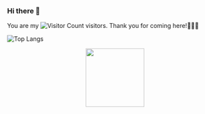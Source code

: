 ### Hi there 👋

You are my ![Visitor Count](https://profile-counter.glitch.me/Witchcraft-Jasper/count.svg) visitors. Thank you for coming here!🥳🥳🥳

![Top Langs](https://github-readme-stats.vercel.app/api/top-langs/?username=Witchcraft-Jasper&layout=compact&theme=tokyonight)

<div align="center"> <img height="137px" src="https://github-readme-stats.vercel.app/api?username=Witchcraft-Jasper&hide_title=true&hide_border=true&show_icons=trueline_height=21&text_color=000&icon_color=000&bg_color=0,ea6161,ffc64d,fffc4d,52fa5a&theme=graywhite" /> </div>
<!--
**Witchcraft-Jasper/Witchcraft-Jasper** is a ✨ _special_ ✨ repository because its `README.md` (this file) appears on your GitHub profile.

Here are some ideas to get you started:

- 🔭 I’m currently working on ...
- 🌱 I’m currently learning ...
- 👯 I’m looking to collaborate on ...
- 🤔 I’m looking for help with ...
- 💬 Ask me about ...
- 📫 How to reach me: ...
- 😄 Pronouns: ...
- ⚡ Fun fact: ...
-->
